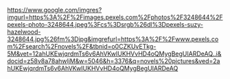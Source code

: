 https://www.google.com/imgres?imgurl=https%3A%2F%2Fimages.pexels.com%2Fphotos%2F3248644%2Fpexels-photo-3248644.jpeg%3Fcs%3Dsrgb%26dl%3Dpexels-suzy-hazelwood-3248644.jpg%26fm%3Djpg&imgrefurl=https%3A%2F%2Fwww.pexels.com%2Fsearch%2Fnovels%2F&tbnid=o0CZKUvETkg-5M&vet=12ahUKEwjqrdmTs6v6AhVKwIUKHVvHD4oQMygBegUIARDeAQ..i&docid=z58v8a78ahwljM&w=5046&h=3376&q=novels%20pictures&ved=2ahUKEwjqrdmTs6v6AhVKwIUKHVvHD4oQMygBegUIARDeAQ
